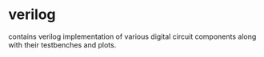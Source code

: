 # verilog

contains verilog implementation of various digital circuit components along with their testbenches and plots.
